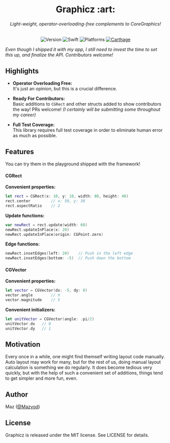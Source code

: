 <h1 align="center">
  Graphicz :art:
<h6 align="center">
  Light-weight, operator-overloading-free complements to CoreGraphics!
</h6>
</h1>

<p align="center">
  <img alt="Version" src="https://img.shields.io/badge/version-prerelease-orange.svg" />
  <a alt="Travis CI" href="https://travis-ci.org/SwiftKitz/Graphicz.svg?branch=master)](https://travis-ci.org/SwiftKitz/Graphicz">
  </a>
  <img alt="Swift" src="https://img.shields.io/badge/swift-4.0-blue.svg" />
  <img alt="Platforms" src="https://img.shields.io/badge/platform-ios%20%7C%20osx%20%7C%20watchos%20%7C%20tvos-lightgrey.svg" />
  <a alt="Carthage Compatible" href="https://github.com/SwiftKitz/Graphicz#carthage">
    <img alt="Carthage" src="https://img.shields.io/badge/Carthage-compatible-4BC51D.svg?style=flat" />
  </a>
</p>

_Even though I shipped it with my app, I still need to invest the time to set this up, and finalize the API. Contributors welcome!_

## Highlights

+ __Operator Overloading Free:__<br />
It's just an opinion, but this is a crucial difference.

+ __Ready For Contributors:__<br />
Basic additions to `CGRect` and other structs added to show contributors the way! PRs welcome! _(I certainly will be submitting some throughout my career)_

+ __Full Test Coverage:__<br />
This library requires full test coverage in order to eliminate human error as much as possible.

## Features

You can try them in the playground shipped with the framework!

#### CGRect

__Convenient properties:__

```swift
let rect = CGRect(x: 10, y: 10, width: 80, height: 40)
rect.center         // x: 50, y: 30
rect.aspectRatio    // 2
```

__Update functions:__

```swift
var newRect = rect.update(width: 60)
newRect.updateInPlace(x: 20)
newRect.updateInPlace(origin: CGPoint.zero)
```

__Edge functions:__

```swift
newRect.insetEdges(left: 20)    // Push in the left edge
newRect.insetEdges(bottom: -5)  // Push down the bottom
```

#### CGVector

__Convenient properties:__

```swift
let vector = CGVector(dx: -5, dy: 0)
vector.angle        // π
vector.magnitude    // 5
```

__Convenient initializers:__

```swift
let unitVector = CGVector(angle: .pi/2)
unitVector.dx   // 0
unitVector.dy   // 1
```

## Motivation

Every once in a while, one might find themself writing layout code manually. Auto layout may work for many, but for the rest of us, doing manual layout calculation is something we do regularly. It does become tedious very quickly, but with the help of such a convenient set of additions, things tend to get simpler and more fun, even.

## Author

Maz ([@Mazyod](http://twitter.com/mazyod))

## License

Graphicz is released under the MIT license. See LICENSE for details.
